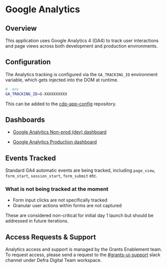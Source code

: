 # Google Analytics

## Overview

This application uses Google Analytics 4 (GA4) to track user interactions and page views across both development and production environments.

## Configuration

The Analytics tracking is configured via the `GA_TRACKING_ID` environment variable, which gets injected into the DOM at runtime.

```bash
# .env
GA_TRACKING_ID=G-XXXXXXXXXX
```

This can be added to the [cdp-app-config](https://github.com/DEFRA/cdp-app-config/blob/main/services/grants-ui) repository.

## Dashboards

- [Google Analytics Non-prod (dev) dashboard](https://analytics.google.com/analytics/web/?authuser=1#/a179628664p387058420/reports/intelligenthome?params=_u..nav%3Dmaui)

- [Google Analytics Production dashboard](https://analytics.google.com/analytics/web/?authuser=1#/a180010783p386784935/reports/intelligenthome?params=_u..nav%3Dmaui)

## Events Tracked

Standard GA4 automatic events are being tracked, including `page_view`, `form_start`, `session_start`, `form_submit` etc.

### What is not being tracked at the moment

- Form input clicks are not specifically tracked
- Granular user actions within forms are not captured

These are considered non-critical for initial day 1 launch but should be addressed in future iterations.

## Access Requests & Support

Analytics access and support is managed by the Grants Enablement team. To request access, please send a request to the [#grants-ui-support](https://defra-digital-team.slack.com/archives/C08RCBK5J3E) slack channel under Defra Digital Team workspace.

